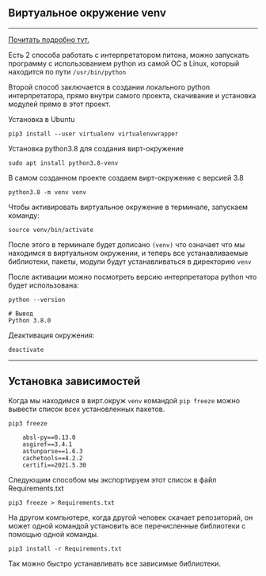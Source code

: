 Виртуальное окружение venv
---
---

[Почитать подробно тут.](https://fixmypc.ru/post/sozdanie-virtualnogo-okruzheniia-v-python-3-s-venv-i-virtualenv/)

Есть 2 способа работать с интерпретатором питона, можно запускать 
программу с использованием python из самой ОС в Linux, который 
находится по пути `/usr/bin/python`

Второй способ заключается в создании локального python интерпретатора,
прямо внутри самого проекта, скачивание и установка модулей прямо в 
этот проект.

Установка в Ubuntu

    pip3 install --user virtualenv virtualenvwrapper

Установка python3.8 для создания вирт-окружение

    sudo apt install python3.8-venv

В самом созданном проекте создаем вирт-окружение с версией 3.8

    python3.8 -m venv venv

Чтобы активировать виртуальное окружение в терминале, запускаем
команду:

    source venv/bin/activate

После этого в терминале будет дописано `(venv)` что означает что 
мы находимся в виртуальном окружении, и теперь все устанавливаемые
библиотеки, пакеты, модули будут устанавливаться в директорию `venv`

После активации можно посмотреть версию интерпретатора python
что будет использована:

    python --version

    # Вывод
    Python 3.8.0

Деактивация окружения:

    deactivate

---

Установка зависимостей
---
Когда мы находимся в вирт.окруж `venv` командой `pip freeze`
можно вывести список всех установленных пакетов.

```
pip3 freeze

    absl-py==0.13.0
    asgiref==3.4.1
    astunparse==1.6.3
    cachetools==4.2.2
    certifi==2021.5.30
```

Следующим способом мы экспортируем этот список в файл 
Requirements.txt 

    pip3 freeze > Requirements.txt

На другом компьютере, когда другой человек скачает репозиторий,
он может одной командой установить все перечисленные библиотеки
с помощью одной команды.

    pip3 install -r Requirements.txt

Так можно быстро устанавливать все зависимые библиотеки.

